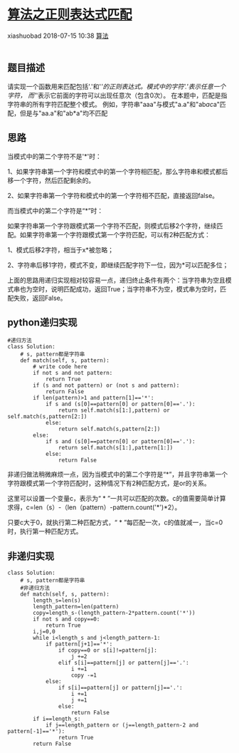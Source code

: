 <div class="blog-article">
    <h1><a href="p.html?p=算法/算法之正则表达式匹配" class="title">算法之正则表达式匹配</a></h1>
    <span class="author">xiashuobad</span>
    <span class="time">2018-07-15 10:38</span>
    <span><a href="tags.html?t=算法" class="tag">算法</a></span>
    </div>
<br/>

## 题目描述 ##
请实现一个函数用来匹配包括'.'和'*'的正则表达式。模式中的字符'.'表示任意一个字符，
而'*'表示它前面的字符可以出现任意次（包含0次）。 在本题中，匹配是指字符串的所有字符匹配整个模式。
例如，字符串"aaa"与模式"a.a"和"ab*ac*a"匹配，但是与"aa.a"和"ab*a"均不匹配
## 思路 ##
当模式中的第二个字符不是'*'时：

1、如果字符串第一个字符和模式中的第一个字符相匹配，那么字符串和模式都后移一个字符，然后匹配剩余的。

2、如果字符串第一个字符和模式中的第一个字符相不匹配，直接返回false。

而当模式中的第二个字符是“*”时：

如果字符串第一个字符跟模式第一个字符不匹配，则模式后移2个字符，继续匹配。如果字符串第一个字符跟模式第一个字符匹配，可以有2种匹配方式：

1、模式后移2字符，相当于x*被忽略；

2、字符串后移1字符，模式不变，即继续匹配字符下一位，因为*可以匹配多位；

上面的思路用递归实现相对较容易一点，递归终止条件有两个：当字符串为空且模式串也为空时，说明匹配成功，返回True；当字符串不为空，模式串为空时，匹配失败，返回False。

## python递归实现 ##
	#递归方法
	class Solution:
	    # s, pattern都是字符串
	    def match(self, s, pattern):
	        # write code here
	        if not s and not pattern:
	            return True
	        if (s and not pattern) or (not s and pattern):
	            return False
	        if len(pattern)>1 and pattern[1]=='*':
	            if s and (s[0]==pattern[0] or pattern[0]=='.'):
	                return self.match(s[1:],pattern) or self.match(s,pattern[2:])
	            else:
	                return self.match(s,pattern[2:])
	        else:
	            if s and (s[0]==pattern[0] or pattern[0]=='.'):
	                return self.match(s[1:],pattern[1:])
	            else:
	                return False
非递归做法稍微麻烦一点，因为当模式中的第二个字符是“*”，并且字符串第一个字符跟模式第一个字符匹配时，这种情况下有2种匹配方式，是or的关系。

这里可以设置一个变量c，表示为“ * ”一共可以匹配的次数。c的值需要简单计算求得，c=len（s）-（len（pattern）-pattern.count('*')*2）。

只要c大于0，就执行第二种匹配方式，“ * ”每匹配一次，c的值就减一，当c=0时，执行第一种匹配方式。
## 非递归实现 ##
	class Solution:
	    # s, pattern都是字符串
	    #非递归方法
	    def match(self, s, pattern):
	        length_s=len(s)
	        length_pattern=len(pattern)
	        copy=length_s-(length_pattern-2*pattern.count('*'))
	        if not s and copy==0:
	            return True
	        i,j=0,0
	        while i<length_s and j<length_pattern-1:
	            if pattern[j+1]=='*':
	                if copy==0 or s[i]!=pattern[j]:
	                    j +=2
	                elif s[i]==pattern[j] or pattern[j]=='.':
	                    i +=1
	                    copy -=1
	            else:
	                if s[i]==pattern[j] or pattern[j]=='.':
	                    i +=1
	                    j +=1
	                else:
	                    return False
	        if i==length_s:
	            if j==length_pattern or (j==length_pattern-2 and pattern[-1]=='*'):
	                return True
	        return False